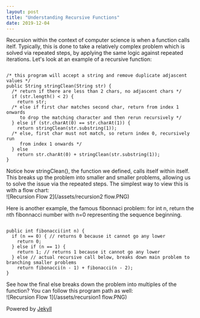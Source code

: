 ```yaml
---
layout: post
title: "Understanding Recursive Functions"
date: 2019-12-04
---
```


Recursion within the context of computer science is when a function calls itelf. Typically, this is done to take a relatively complex problem which is solved via repeated steps, by applying the same logic against repeated iterations. Let's look at an example of a recursive function:  
```

/* this program will accept a string and remove duplicate adjascent values */
public String stringClean(String str) {
  /* return if there are less than 2 chars, no adjascent chars */
  if (str.length() < 2) {
    return str;
  /* else if first char matches second char, return from index 1 onwards
     to drop the matching character and then rerun recursively */
  } else if (str.charAt(0) == str.charAt(1)) {
    return stringClean(str.substring(1));
  /* else, first char must not match, so return index 0, recursively run
     from index 1 onwards */
  } else
    return str.charAt(0) + stringClean(str.substring(1));
}

```  
Notice how stringClean(), the function we defined, calls itself within itself. This breaks up the problem into smaller and smaller problems, allowing us to solve the issue via the repeated steps. The simplest way to view this is with a flow chart:  
![Recursion Flow 2](/assets/recursion2 flow.PNG)  

Here is another example, the famous fibonnaci problem: for int n, return the nth fibonnacci number with n=0 representing the sequence beginning.  
```

public int fibonacci(int n) {
  if (n == 0) { // returns 0 because it cannot go any lower
    return 0;
  } else if (n == 1) {
    return 1; // returns 1 because it cannot go any lower
  } else // actual recursive call below, breaks down main problem to branching smaller problems
    return fibonacci(n - 1) + fibonacci(n - 2);
}

```  
See how the final else breaks down the problem into multiples of the function? You can follow this program path as well:  
![Recursion Flow 1](/assets/recursion1 flow.PNG)  

Powered by [Jekyll](http://jekyllrb.com)  

